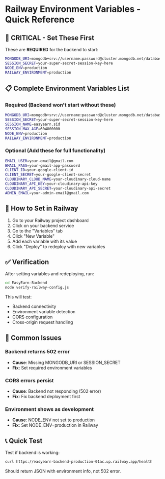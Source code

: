 # Railway Environment Variables - Quick Reference

## 🚨 CRITICAL - Set These First

These are **REQUIRED** for the backend to start:

```bash
MONGODB_URI=mongodb+srv://username:password@cluster.mongodb.net/database?retryWrites=true&w=majority
SESSION_SECRET=your-super-secret-session-key-here
NODE_ENV=production
RAILWAY_ENVIRONMENT=production
```

## 📋 Complete Environment Variables List

### Required (Backend won't start without these)
```bash
MONGODB_URI=mongodb+srv://username:password@cluster.mongodb.net/database?retryWrites=true&w=majority
SESSION_SECRET=your-super-secret-session-key-here
SESSION_NAME=easyearn.sid
SESSION_MAX_AGE=604800000
NODE_ENV=production
RAILWAY_ENVIRONMENT=production
```

### Optional (Add these for full functionality)
```bash
EMAIL_USER=your-email@gmail.com
EMAIL_PASS=your-gmail-app-password
CLIENT_ID=your-google-client-id
CLIENT_SECRET=your-google-client-secret
CLOUDINARY_CLOUD_NAME=your-cloudinary-cloud-name
CLOUDINARY_API_KEY=your-cloudinary-api-key
CLOUDINARY_API_SECRET=your-cloudinary-api-secret
ADMIN_EMAIL=your-admin-email@gmail.com
```

## 🔧 How to Set in Railway

1. Go to your Railway project dashboard
2. Click on your backend service
3. Go to the "Variables" tab
4. Click "New Variable"
5. Add each variable with its value
6. Click "Deploy" to redeploy with new variables

## ✅ Verification

After setting variables and redeploying, run:

```bash
cd EasyEarn-Backend
node verify-railway-config.js
```

This will test:
- Backend connectivity
- Environment variable detection
- CORS configuration
- Cross-origin request handling

## 🚨 Common Issues

### Backend returns 502 error
- **Cause**: Missing MONGODB_URI or SESSION_SECRET
- **Fix**: Set required environment variables

### CORS errors persist
- **Cause**: Backend not responding (502 error)
- **Fix**: Fix backend deployment first

### Environment shows as development
- **Cause**: NODE_ENV not set to production
- **Fix**: Set NODE_ENV=production in Railway

## 📞 Quick Test

Test if backend is working:
```bash
curl https://easyearn-backend-production-01ac.up.railway.app/health
```

Should return JSON with environment info, not 502 error.
